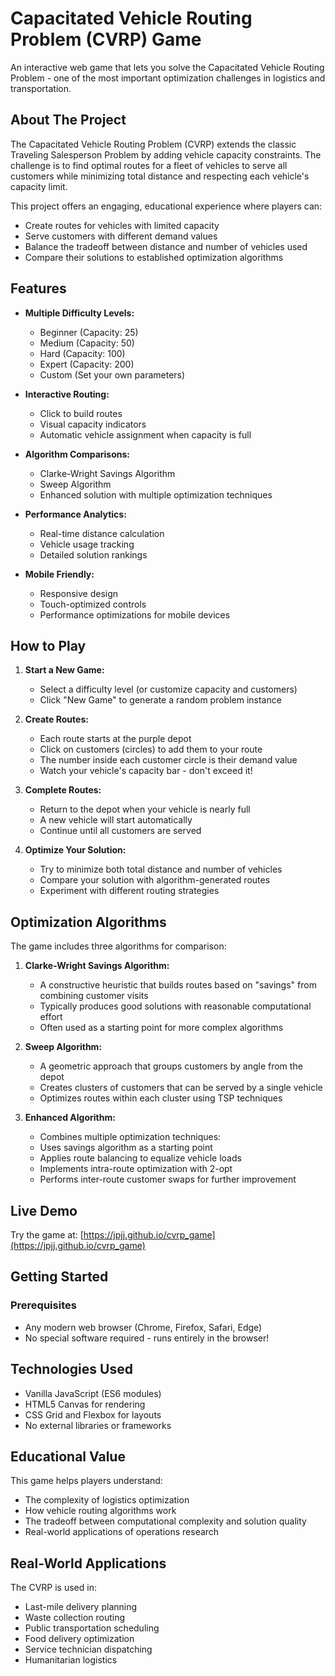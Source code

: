 # Capacitated Vehicle Routing Problem (CVRP) Game

An interactive web game that lets you solve the Capacitated Vehicle Routing Problem - one of the most important optimization challenges in logistics and transportation.


## About The Project

The Capacitated Vehicle Routing Problem (CVRP) extends the classic Traveling Salesperson Problem by adding vehicle capacity constraints. The challenge is to find optimal routes for a fleet of vehicles to serve all customers while minimizing total distance and respecting each vehicle's capacity limit.

This project offers an engaging, educational experience where players can:
- Create routes for vehicles with limited capacity
- Serve customers with different demand values
- Balance the tradeoff between distance and number of vehicles used
- Compare their solutions to established optimization algorithms

## Features

- **Multiple Difficulty Levels:**
  - Beginner (Capacity: 25)
  - Medium (Capacity: 50)
  - Hard (Capacity: 100)
  - Expert (Capacity: 200)
  - Custom (Set your own parameters)

- **Interactive Routing:**
  - Click to build routes
  - Visual capacity indicators
  - Automatic vehicle assignment when capacity is full

- **Algorithm Comparisons:**
  - Clarke-Wright Savings Algorithm
  - Sweep Algorithm
  - Enhanced solution with multiple optimization techniques

- **Performance Analytics:**
  - Real-time distance calculation
  - Vehicle usage tracking
  - Detailed solution rankings

- **Mobile Friendly:**
  - Responsive design
  - Touch-optimized controls
  - Performance optimizations for mobile devices

## How to Play

1. **Start a New Game:**
   - Select a difficulty level (or customize capacity and customers)
   - Click "New Game" to generate a random problem instance

2. **Create Routes:**
   - Each route starts at the purple depot
   - Click on customers (circles) to add them to your route
   - The number inside each customer circle is their demand value
   - Watch your vehicle's capacity bar - don't exceed it!

3. **Complete Routes:**
   - Return to the depot when your vehicle is nearly full
   - A new vehicle will start automatically
   - Continue until all customers are served

4. **Optimize Your Solution:**
   - Try to minimize both total distance and number of vehicles
   - Compare your solution with algorithm-generated routes
   - Experiment with different routing strategies

## Optimization Algorithms

The game includes three algorithms for comparison:

1. **Clarke-Wright Savings Algorithm:**
   - A constructive heuristic that builds routes based on "savings" from combining customer visits
   - Typically produces good solutions with reasonable computational effort
   - Often used as a starting point for more complex algorithms

2. **Sweep Algorithm:**
   - A geometric approach that groups customers by angle from the depot
   - Creates clusters of customers that can be served by a single vehicle
   - Optimizes routes within each cluster using TSP techniques

3. **Enhanced Algorithm:**
   - Combines multiple optimization techniques:
   - Uses savings algorithm as a starting point
   - Applies route balancing to equalize vehicle loads
   - Implements intra-route optimization with 2-opt
   - Performs inter-route customer swaps for further improvement

## Live Demo

Try the game at: [https://jpjj.github.io/cvrp_game](https://jpjj.github.io/cvrp_game)

## Getting Started

### Prerequisites

- Any modern web browser (Chrome, Firefox, Safari, Edge)
- No special software required - runs entirely in the browser!

## Technologies Used

- Vanilla JavaScript (ES6 modules)
- HTML5 Canvas for rendering
- CSS Grid and Flexbox for layouts
- No external libraries or frameworks

## Educational Value

This game helps players understand:
- The complexity of logistics optimization
- How vehicle routing algorithms work
- The tradeoff between computational complexity and solution quality
- Real-world applications of operations research

## Real-World Applications

The CVRP is used in:
- Last-mile delivery planning
- Waste collection routing
- Public transportation scheduling
- Food delivery optimization
- Service technician dispatching
- Humanitarian logistics